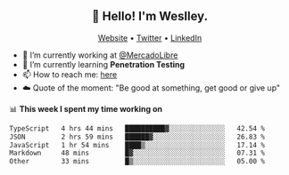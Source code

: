 <h2 align="center">👋 Hello! I'm Weslley.</h2>
<p align="center">
  <a href="http://weslleyneri.com.br">Website</a> •
  <a href="https://twitter.com/Weslley_Neri">Twitter</a> •
  <a href="https://www.linkedin.com/in/weslley-neri-3658908b">LinkedIn</a>
</p>


- 🔭 I’m currently working at [@MercadoLibre](https://github.com/mercadolibre)
- 🌱 I’m currently learning **Penetration Testing**
- 📫 How to reach me: [here](mailto:weslley39@gmail.com)
- ☁️ Quote of the moment: "Be good at something, get good or give up"

📊 **This week I spent my time working on**
<!--START_SECTION:waka-->

```txt
TypeScript   4 hrs 44 mins   ██████████▓░░░░░░░░░░░░░░   42.54 %
JSON         2 hrs 59 mins   ██████▓░░░░░░░░░░░░░░░░░░   26.83 %
JavaScript   1 hr 54 mins    ████▒░░░░░░░░░░░░░░░░░░░░   17.14 %
Markdown     48 mins         █▓░░░░░░░░░░░░░░░░░░░░░░░   07.31 %
Other        33 mins         █▒░░░░░░░░░░░░░░░░░░░░░░░   05.00 %
```

<!--END_SECTION:waka-->

<!-- Inspired by https://github.com/gruselhaus/gruselhaus -->
